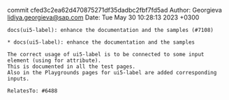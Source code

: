 commit cfed3c2ea62d470875271df35dadbc2fbf7fd5ad
Author: Georgieva <lidiya.georgieva@sap.com>
Date:   Tue May 30 10:28:13 2023 +0300

    docs(ui5-label): enhance the documentation and the samples (#7108)
    
    * docs(ui5-label): enhance the documentation and the samples
    
    The correct usage of ui5-label is to be connected to some input element (using for attribute).
    This is documented in all the test pages.
    Also in the Playgrounds pages for ui5-label are added corresponding inputs.
    
    RelatesTo: #6488
